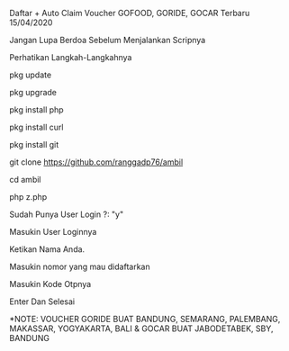 Daftar + Auto Claim Voucher GOFOOD, GORIDE, GOCAR Terbaru 15/04/2020 

Jangan Lupa Berdoa Sebelum Menjalankan Scripnya 

Perhatikan Langkah-Langkahnya

pkg update

pkg upgrade

pkg install php

pkg install curl

pkg install git

git clone https://github.com/ranggadp76/ambil

cd ambil

php z.php

Sudah Punya User Login ?: "y"

Masukin User Loginnya

Ketikan Nama Anda.

Masukin nomor yang mau didaftarkan

Masukin Kode Otpnya 

Enter Dan Selesai 

*NOTE: VOUCHER GORIDE BUAT BANDUNG, SEMARANG, PALEMBANG, MAKASSAR, YOGYAKARTA, BALI & GOCAR BUAT JABODETABEK, SBY, BANDUNG
